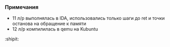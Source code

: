 ### Примечания

- 11 л/р выполнялась в IDA, использовались только шаги до ret и точки останова на обращение к памяти
- 12 л/р компилилась в qemu на Kubuntu

:shipit: